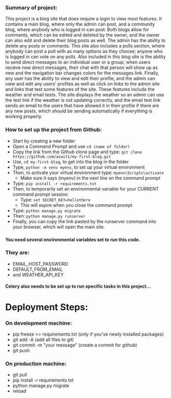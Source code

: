 ### Summary of project:
This project is a blog site that does require a login to view most features. It contains a main blog, where 
only the admin can post, and a community blog, where anybody who is logged in can post. Both blogs allow for 
comments, which can be edited and deleted by the owner, and the owner can also edit and delete their blog posts
as well. The admin has the ability to delete any posts or comments. This site also includes a polls section,
where anybody can post a poll with as many options as they choose; anyone who is logged in can vote on any polls.
Also included in this blog site is the ability to send direct messages to an individual user or a group; when 
users recieve new direct messages, their chat with that person will show up as new and the navigation bar changes
colors for the messages link. Finally, any user has the ability to view and edit their profile, and the admin can 
view and edit any users' profiles as well as click on links to the admin site and links that test some features of
the site. These features include the weather and email tests. The site displays the weather so an admin can use
the test link if the weather is not updating correctly, and the email test link sends an email to the users that
have allowed it in their profile if there are any new posts, which should be sending automatically if everything
is working properly.
###
### How to set up the project from Github:
- Start by creating a new folder
- Open a Command Prompt and use `cd (name of folder)`
- Copy the link from the Github  clone page and type: `git clone https://github.com/aswit1/my-first-blog.git`
- Use, `cd my-first-blog`, to get into the blog in the folder
- Type, `python -m venv myenv`, to set up your virtual environment
- Then, to activate your virtual environment type: `myenv\Scripts\activate`
  - Make sure it says (myenv) in the next line on the command prompt
- Type: `pip install -r requirements.txt`
- Then, to temporarily set an environmental variable for your CURRENT command prompt session:
  - Type: `set SECRET_KEY=hellothere`
  - This will expire when you close the command prompt
- Type: `python manage.py migrate`
- Then: `python manage.py runserver`
- Finally, you can copy the link pasted by the runserver command into your browser, which will open the main site.

### 
#### You need several environmental variables set to run this code.
### They are:
- EMAIL_HOST_PASSWORD
- DEFAULT_FROM_EMAIL
- and WEATHER_API_KEY

#### Celery also needs to be set up to run specific tasks in this project...

# Deployment Steps:
### On development machine:
- pip freeze >> requirements.txt (only if you've newly installed packages)
- git add -A (add all files to git)
- git commit -m "your message" (create a commit for github)
- git push
### On production machine:
- git pull
- pip install -r requirements.txt
- python manage.py migrate 
- reload
